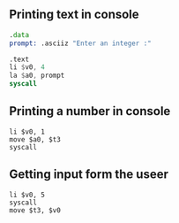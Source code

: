 ## Printing text in console

```asm
.data
prompt: .asciiz "Enter an integer :"

.text
li $v0, 4
la $a0, prompt
syscall
```

## Printing a number in console

```
li $v0, 1
move $a0, $t3
syscall
```

## Getting input form the useer

```
li $v0, 5
syscall
move $t3, $v0
```
